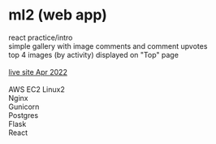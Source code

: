 # ml2 (web app)

react practice/intro
\
simple gallery with image comments and comment upvotes\
top 4 images (by activity) displayed on "Top" page\
\
[live site Apr 2022](http://maclanphere.com/)\
\
AWS EC2 Linux2\
Nginx\
Gunicorn\
Postgres\
Flask\
React
